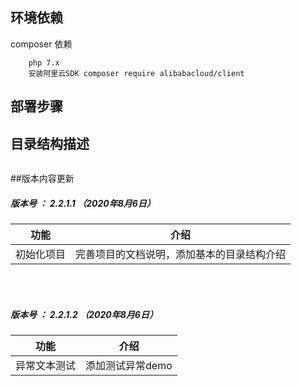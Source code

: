 ## 环境依赖
composer 依赖
```shell
    php 7.x
    安装阿里云SDK composer require alibabacloud/client
```

## 部署步骤


## 目录结构描述
```shell

```

##版本内容更新


##### 版本号 ： 2.2.1.1 （2020年8月6日）

功能  | 介绍  
 ---- | ----- 
 初始化项目  | 完善项目的文档说明，添加基本的目录结构介绍 
 
<br> 
<br> 

##### 版本号 ： 2.2.1.2 （2020年8月6日）

功能  | 介绍  
 ---- | ----- 
 异常文本测试  |  添加测试异常demo 

 

